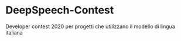 # DeepSpeech-Contest
Developer contest 2020 per progetti che utilizzano il modello di lingua italiana
